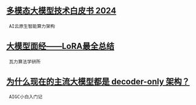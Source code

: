 ## [多模态大模型技术白皮书 2024](https://mp.weixin.qq.com/s/JEEctpmyxp_6-afKo4CKJA)

     AI云原生智能算力架构
    
## [大模型面经——LoRA最全总结](https://mp.weixin.qq.com/s/d3WIiA3VDyyRPyWWkwHa3w)

     瓦力算法学研所

## [为什么现在的主流大模型都是 decoder-only 架构？](https://mp.weixin.qq.com/s/bc23H9sKoQOxRwUlpjmHBw)

     AIGC小白入门记
